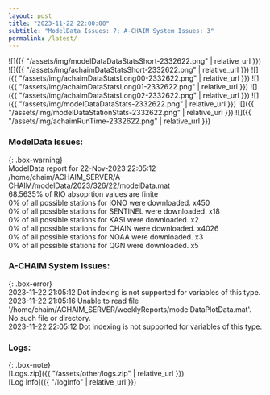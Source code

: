 ```yaml
---
layout: post
title: "2023-11-22 22:00:00"
subtitle: "ModelData Issues: 7; A-CHAIM System Issues: 3"
permalink: /latest/
---
```


![]({{ "/assets/img/modelDataDataStatsShort-2332622.png" | relative_url }})
![]({{ "/assets/img/achaimDataStatsShort-2332622.png" | relative_url }})
![]({{ "/assets/img/achaimDataStatsLong00-2332622.png" | relative_url }})
![]({{ "/assets/img/achaimDataStatsLong01-2332622.png" | relative_url }})
![]({{ "/assets/img/achaimDataStatsLong02-2332622.png" | relative_url }})
![]({{ "/assets/img/modelDataDataStats-2332622.png" | relative_url }})
![]({{ "/assets/img/modelDataStationStats-2332622.png" | relative_url }})
![]({{ "/assets/img/achaimRunTime-2332622.png" | relative_url }})


### ModelData Issues:  
  
{: .box-warning}  
 ModelData report for 22-Nov-2023 22:05:12   
 /home/chaim/ACHAIM_SERVER/A-CHAIM/modelData/2023/326/22/modelData.mat   
 68.5635% of RIO absoprtion values are finite   
 0% of all possible stations for IONO were downloaded. x450   
 0% of all possible stations for SENTINEL were downloaded. x18   
 0% of all possible stations for KASI were downloaded. x2   
 0% of all possible stations for CHAIN were downloaded. x4026   
 0% of all possible stations for NOAA were downloaded. x3   
 0% of all possible stations for QGN were downloaded. x5   
  
### A-CHAIM System Issues:  
  
{: .box-error}  
2023-11-22 21:05:12 Dot indexing is not supported for variables of this type.  
2023-11-22 21:05:16 Unable to read file '/home/chaim/ACHAIM_SERVER/weeklyReports/modelDataPlotData.mat'. No such file or directory.  
2023-11-22 22:05:12 Dot indexing is not supported for variables of this type.  

### Logs:  
  
{: .box-note}  
[Logs.zip]({{ "/assets/other/logs.zip" | relative_url }})  
[Log Info]({{ "/logInfo" | relative_url }})  
